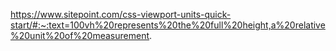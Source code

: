 https://www.sitepoint.com/css-viewport-units-quick-start/#:~:text=100vh%20represents%20the%20full%20height,a%20relative%20unit%20of%20measurement.